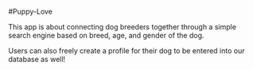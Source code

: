 #Puppy-Love

This app is about connecting dog breeders together through a simple search engine based on breed, age, and gender of the dog.

Users can also freely create a profile for their dog to be entered into our database as well!